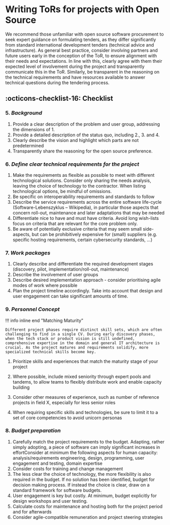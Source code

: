 # Writing ToRs for projects with Open Source

We recommend those unfamiliar with open source software procurement to seek expert guidance on formulating tenders, as they differ significantly from standard international development tenders (technical advice and infrastructure). As general best practice, consider involving partners and future users early in the conception of the ToR, to ensure alignment with their needs and expectations. In line with this, clearly agree with them their expected level of involvement during the project and transparently communicate this in the ToR. Similarly, be transparent in the reasoning on the technical requirements and have resources available to answer technical questions during the tendering process.

## :octicons-checklist-16: Checklist

### 5. *Background*
1. Provide a clear description of the problem and user group, addressing the dimensions of 1.
1. Provide a detailed description of the status quo, including 2., 3. and 4.
1. Clearly describe the vision and highlight which parts are not predetermined
1. Transparently share the reasoning for the open source preference.


### 6. *Define clear technical requirements for the project*
1. Make the requirements as flexible as possible to meet with different technological solutions. Consider only sharing the needs analysis, leaving the choice of technology to the contractor. When listing technological options, be mindful of omissions.   
1. Be specific on interoperability requirements and standards to follow 
1. Describe the service requirements across the entire software life-cycle (Software-Lebenszyklus – Wikipedia), in particular those aspects that concern roll-out, maintenance and later adaptations that may be needed 
1. Differentiate nice to have and must have criteria. Avoid long wish-lists focus on criteria that are relevant for the core problem only.
1. Be aware of potentially exclusive criteria that may seem small side-aspects, but can be prohibitively expensive for (small) suppliers (e.g. specific hosting requirements, certain cybersecurity standards, …)

### 7. *Work packages*
1. Clearly describe and differentiate the required development stages (discovery, pilot, implementation/roll-out, maintenance)
1. Describe the involvement of user groups
1. Describe desired implementation approach - consider prioritising agile modes of work where possible
1. Plan the project timeline accordingly. Take into account that design and user engagement can take significant amounts of time.

### 9. *Personnel Concept*
!!! info inline end "Matching Maturity"

    Different project phases require distinct skill sets, which are often challenging to find in a single CV. During early discovery phases, when the tech stack or product vision is still undefined, comprehensive expertise in the domain and general IT architecture is crucial. As the project matures and requirements solidify, more specialized technical skills become key.
1. Prioritize skills and experiences that match the maturity stage of your project

1. Where possible, include mixed seniority through expert pools and tandems, to allow teams to flexibly distribute work and enable capacity building
1. Consider other measures of experience, such as number of reference projects in field X, especially for less senior roles
1. When requiring specific skills and technologies, be sure to limit it to a set of core competencies to avoid unicorn personas

### 8. *Budget preparation*
1. Carefully match the project requirements to the budget. Adapting, rather simply adopting, a piece of software can imply significant increases in effortConsider at minimum the following aspects for human capacity: analysis/requirements engineering, design, programming, user engagement and testing, domain expertise 
1. Consider costs for training and change management
1. The less clear the choice of technology, the more flexibility is also required in the budget. If no solution has been identified, budget for decision making process. If instead the choice is clear, draw on a standard framework for software budgets.
1. User engagement is key but costly. At minimum, budget explicitly for design workshops and user testing.
1. Calculate costs for maintenance and hosting both for the project period and for afterwards
1. Consider agile-compatible remuneration and project steering strategies 